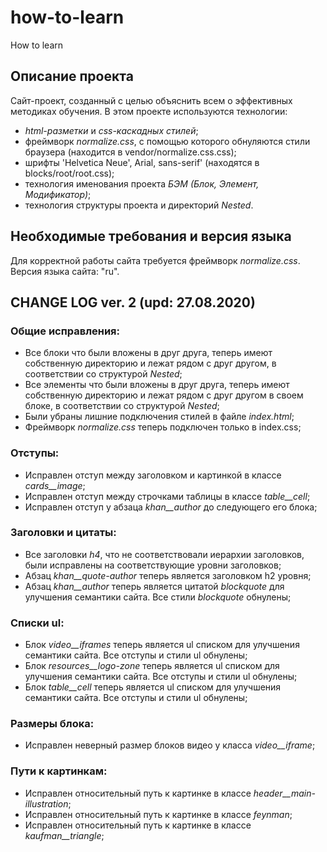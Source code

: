 # how-to-learn
How to learn

## Описание проекта
Сайт-проект, созданный с целью объяснить всем о эффективных методиках обучения.
 В этом проекте используются технологии:
 * *html-разметки* и *css-каскадных стилей*;
 * фреймворк *normalize.css*, с помощью которого обнуляются стили браузера (находится в vendor/normalize.css.css);
 * шрифты 'Helvetica Neue', Arial, sans-serif' (находятся в blocks/root/root.css);
 * технология именования проекта *БЭМ (Блок, Элемент, Модификатор)*;
 * технология структуры проекта и директорий *Nested*.
## Необходимые требования и версия языка
Для корректной работы сайта требуется фреймворк *normalize.css*.
Версия языка сайта: "ru".

## CHANGE LOG ver. 2 (upd: 27.08.2020)
 ### Общие исправления:
* Все блоки что были вложены в друг друга, теперь имеют собственную директорию и лежат рядом с друг другом, в соответствии со структурой *Nested*;
* Все элементы что были вложены в друг друга, теперь имеют собственную директорию и лежат рядом с друг другом в своем блоке, в соответствии со структурой *Nested*;
* Были убраны лишние подключения стилей в файле *index.html*;
* Фреймворк *normalize.css* теперь подключен только в index.css;
### Отступы:
* Исправлен отступ между заголовком и картинкой в классе *cards__image*;
* Исправлен отступ между строчками таблицы в классе *table__cell*;
* Исправлен отступ у абзаца *khan__author* до следующего его блока;
### Заголовки и цитаты:
* Все заголовки *h4*, что не соответствовали иерархии заголовков, были исправлены на соответствующие уровни заголовков;
* Абзац *khan__quote-author* теперь является заголовком h2 уровня;
* Абзац *khan__author* теперь является цитатой *blockquote* для улучшения семантики сайта. Все стили *blockquote* обнулены;
### Списки ul:
* Блок *video__iframes* теперь является ul списком для улучшения семантики сайта. Все отступы и стили ul обнулены;
* Блок *resources__logo-zone* теперь является ul списком для улучшения семантики сайта. Все отступы и стили ul обнулены;
* Блок *table__cell* теперь является ul списком для улучшения семантики сайта. Все отступы и стили ul обнулены;
### Размеры блока:
* Исправлен неверный размер блоков видео у класса *video__iframe*;
### Пути к картинкам:
* Исправлен относительный путь к картинке в классе *header__main-illustration*;
* Исправлен относительный путь к картинке в классе *feynman*;
* Исправлен относительный путь к картинке в классе *kaufman__triangle*;



